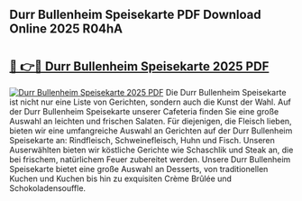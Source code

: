 ## Durr Bullenheim Speisekarte PDF Download Online 2025 R04hA

# <h2><a href="http://gcdtc0.nevu.top/?p=Durr+Bullenheim+Speisekarte">🔗 👉🔴 Durr Bullenheim Speisekarte 2025 PDF</a></h2>

[![Durr Bullenheim Speisekarte 2025 PDF](https://i.imgur.com/dBaPXMq.png)](http://gcdtc0.nevu.top/?p=Durr+Bullenheim+Speisekarte)
Die Durr Bullenheim Speisekarte ist nicht nur eine Liste von Gerichten, sondern auch die Kunst der Wahl. Auf der Durr Bullenheim Speisekarte unserer Cafeteria finden Sie eine große Auswahl an leichten und frischen Salaten. Für diejenigen, die Fleisch lieben, bieten wir eine umfangreiche Auswahl an Gerichten auf der Durr Bullenheim Speisekarte an: Rindfleisch, Schweinefleisch, Huhn und Fisch. Unseren Auserwählten bieten wir köstliche Gerichte wie Schaschlik und Steak an, die bei frischem, natürlichem Feuer zubereitet werden. Unsere Durr Bullenheim Speisekarte bietet eine große Auswahl an Desserts, von traditionellen Kuchen und Kuchen bis hin zu exquisiten Crème Brûlée und Schokoladensouffle.
